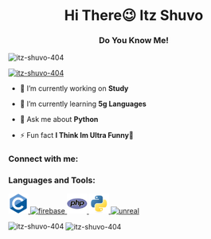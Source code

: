 <h1 align="center">Hi There😉 Itz Shuvo</h1>
<h3 align="center">Do You Know Me!</h3>

<p align="left"> <img src="https://komarev.com/ghpvc/?username=itz-shuvo-404&label=Profile%20views&color=0e75b6&style=flat" alt="itz-shuvo-404" /> </p>

<p align="left"> <a href="https://github.com/ryo-ma/github-profile-trophy"><img src="https://github-profile-trophy.vercel.app/?username=itz-shuvo-404" alt="itz-shuvo-404" /></a> </p>

- 🔭 I’m currently working on **Study**

- 🌱 I’m currently learning **5g Languages**

- 💬 Ask me about **Python**

- ⚡ Fun fact **I Think Im Ultra Funny🫣**

<h3 align="left">Connect with me:</h3>
<p align="left">
</p>

<h3 align="left">Languages and Tools:</h3>
<p align="left"> <a href="https://www.cprogramming.com/" target="_blank" rel="noreferrer"> <img src="https://raw.githubusercontent.com/devicons/devicon/master/icons/c/c-original.svg" alt="c" width="40" height="40"/> </a> <a href="https://firebase.google.com/" target="_blank" rel="noreferrer"> <img src="https://www.vectorlogo.zone/logos/firebase/firebase-icon.svg" alt="firebase" width="40" height="40"/> </a> <a href="https://www.php.net" target="_blank" rel="noreferrer"> <img src="https://raw.githubusercontent.com/devicons/devicon/master/icons/php/php-original.svg" alt="php" width="40" height="40"/> </a> <a href="https://www.python.org" target="_blank" rel="noreferrer"> <img src="https://raw.githubusercontent.com/devicons/devicon/master/icons/python/python-original.svg" alt="python" width="40" height="40"/> </a> <a href="https://unrealengine.com/" target="_blank" rel="noreferrer"> <img src="https://raw.githubusercontent.com/kenangundogan/fontisto/036b7eca71aab1bef8e6a0518f7329f13ed62f6b/icons/svg/brand/unreal-engine.svg" alt="unreal" width="40" height="40"/> </a> </p>

<p><img align="left" src="https://github-readme-stats.vercel.app/api/top-langs?username=itz-shuvo-404&show_icons=true&locale=en&layout=compact" alt="itz-shuvo-404" /></p>

<p>&nbsp;<img align="center" src="https://github-readme-stats.vercel.app/api?username=itz-shuvo-404&show_icons=true&locale=en" alt="itz-shuvo-404" /></p>
